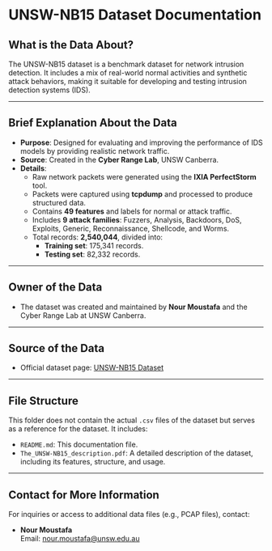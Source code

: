# UNSW-NB15 Dataset Documentation

## **What is the Data About?**
The UNSW-NB15 dataset is a benchmark dataset for network intrusion detection. It includes a mix of real-world normal activities and synthetic attack behaviors, making it suitable for developing and testing intrusion detection systems (IDS).

---

## **Brief Explanation About the Data**
- **Purpose**: Designed for evaluating and improving the performance of IDS models by providing realistic network traffic.
- **Source**: Created in the **Cyber Range Lab**, UNSW Canberra.
- **Details**:
  - Raw network packets were generated using the **IXIA PerfectStorm** tool.
  - Packets were captured using **tcpdump** and processed to produce structured data.
  - Contains **49 features** and labels for normal or attack traffic.
  - Includes **9 attack families**: Fuzzers, Analysis, Backdoors, DoS, Exploits, Generic, Reconnaissance, Shellcode, and Worms.
  - Total records: **2,540,044**, divided into:
    - **Training set**: 175,341 records.
    - **Testing set**: 82,332 records.

---

## **Owner of the Data**
- The dataset was created and maintained by **Nour Moustafa** and the Cyber Range Lab at UNSW Canberra.

---

## **Source of the Data**
- Official dataset page: [UNSW-NB15 Dataset](https://research.unsw.edu.au/projects/unsw-nb15-dataset)

---

## **File Structure**
This folder does not contain the actual `.csv` files of the dataset but serves as a reference for the dataset. It includes:
- `README.md`: This documentation file.
- `The_UNSW-NB15_description.pdf`: A detailed description of the dataset, including its features, structure, and usage.

---

## **Contact for More Information**
For inquiries or access to additional data files (e.g., PCAP files), contact:
- **Nour Moustafa**  
  Email: [nour.moustafa@unsw.edu.au](mailto:nour.moustafa@unsw.edu.au)  
